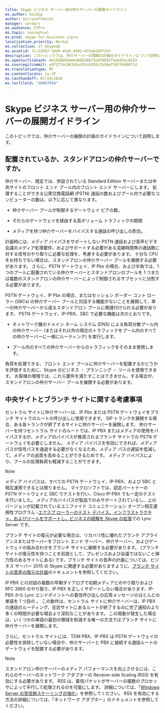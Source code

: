 ```yaml
---
title: Skype ビジネス サーバー用の仲介サーバーの展開ガイドライン
ms.author: heidip
author: microsoftheidi
manager: serdars
ms.audience: ITPro
ms.topic: conceptual
ms.prod: skype-for-business-itpro
localization_priority: Normal
ms.collection: IT_Skype16
ms.assetid: 7cc22b87-18d9-45e6-8402-015abd20f2e5
description: このトピックでは、仲介サーバーの展開の計画のガイドラインについて説明します。
ms.openlocfilehash: 0e5568b93e0edb0b30bf3edf0893f5eb43ac8d19
ms.sourcegitcommit: e9f277dc96265a193c6298c3556ef16ff640071d
ms.translationtype: MT
ms.contentlocale: ja-JP
ms.lasthandoff: 07/24/2018
ms.locfileid: "20967934"
---
```

# <a name="deployment-guidelines-for-mediation-server-in-skype-for-business-server"></a>Skype ビジネス サーバー用の仲介サーバーの展開ガイドライン
 
このトピックでは、仲介サーバーの展開の計画のガイドラインについて説明します。
  
## <a name="collocated-or-stand-alone-mediation-server"></a>配置されているか、スタンドアロンの仲介サーバーですか。

仲介サーバー、既定では、併設されている Standard Edition サーバーまたは中央サイトのフロント エンド プール内のフロント エンド サーバーにします。 処理することができる公衆交換電話網 (PSTN) 通話の数およびプール内で必要なコンピューターの数は、以下に応じて異なります。
  
- 仲介サーバー プールが制御するゲートウェイ ピアの数。
    
- それらのゲートウェイを経由する高ボリューム トラフィックの期間
    
- メディアを持つ仲介サーバーをバイパスする通話の呼び出しの割合。
    
計画時には、メディア バイパスをサポートしない PSTN 通話および音声ビデオ会議のメディア処理要件、およびサポートする必要がある混雑時間帯の通話数に対する信号のやり取りに必要な処理を、考慮する必要があります。 十分な CPU をお持ちでない場合は、スタンドアロンの仲介サーバー プールを展開する必要があります。 さらに、PSTN ゲートウェイ、IP Pbx の場合、および半角では、1 つのプールに配置されている仲介サーバーとスタンドアロンのプールを 1 つまたは複数のスタンドアロンの仲介サーバーによって制御されるサブセットに分割する必要があります。
  
PSTN ゲートウェイ、IP Pbx の場合、またはセッション ボーダー コント ローラー (SBCs) の仲介サーバー プールと対話する機能がないことを展開して、単一の仲介サーバーから成るスタンドアロン プールに関連付けられる必要があります。 PSTN ゲートウェイ、IP-PBX、SBC で必要な機能は次のとおりです。
  
- ネットワーク層のドメイン ネーム システム (DNS) による負荷分散プール内の仲介サーバー (またはそれ以外の場合のトラフィックをプール内のすべての仲介サーバーに一様にルーティング) を実行します。
    
- プール内のすべての仲介サーバーからのトラフィックをそのまま使用します。
    
負荷を処理できる、フロント エンド プールに仲介サーバーを配置するかどうかを評価するために、Skype のビジネス ・ プランニング ・ ツールを使用できます。 お客様の環境では、これら要件を満たすことはできません、する場合が、スタンドアロンの仲介サーバー プールを展開する必要があります。
  
## <a name="central-site-and-branch-site-considerations"></a>中央サイトとブランチ サイトに関する考慮事項

 セントラル サイトに仲介サーバーは、IP Pbx または PSTN ゲートウェイをブランチ サイトでのルートの呼び出しに使用できます。 SIP トランクを展開する場合、ある各トランクが終了するサイトに仲介サーバーを展開します。 仲介サーバーを持つセントラル サイトのルートでは、IP PBX またはメディアの使用をバイパスするが、メディアのバイパスが推奨されるブランチ サイトでの PSTN ゲートウェイを必要としません。 メディア バイパスを有効にできれば、メディア パスが信号パスを通過する必要がなくなるため、メディア パスの遅延を低減して、メディアの品質を高めることができるためです。 メディア バイパスにより、プールの処理負荷も軽減することができます。
  
> [!NOTE]
> メディア バイパスは、すべての PSTN ゲートウェイ、IP-PBX、および SBC と相互運用できるとは限りません。 マイクロソフトでは、認定パートナーの PSTN ゲートウェイと SBC でテストを行い、Cisco IP-PBX でも一定のテストを行いました。 メディアのバイパスが製品でのみサポートされているし、上のバージョンが記載されているユニファイド コミュニケーション オープン相互運用性プログラム -[エクスプ ローラーのテスト デバイス、インフラストラクチャ、およびツールをサポートし、ビジネスの経験を Skype の拡張](http://partnersolutions.skypeforbusiness.com/solutionscatalog)での Lync Server です。 
  
ブランチ サイトの復元が必要な場合は、リカバリ性に優れたブランチ アプライアンスまたはサーバーをフロント エンド サーバー、仲介サーバー、およびゲートウェイの組み合わせをブランチ サイトに展開する必要があります。 (ブランチ サイトの復元性を持つことを前提として、プレゼンスおよび会議ではないこと弾力性のあるサイトにある) です。ブランチ サイトの音声の計画については、ビジネス サーバー 2015 の Skype に関連する必要がありますように、[ブランチ サイトの音声の復元の計画](https://technet.microsoft.com/en-us/library/gg398477%28v=ocs.15%29.aspx)のドキュメントを参照してください。
  
IP PBX との対話の複数の早期ダイアログで初期メディアとのやり取りおよび RFC 3960 のやり取り、IP PBX を正しくサポートしない場合があります、IP-PBX から Lync エンドポイントへの着信呼び出しの応答メッセージのほとんどの単語を 1 つ目の 。 この動作は、セントラル サイトに仲介サーバーは、IP PBX の通話のルーティング、支店サイトにあるルートが終了するのに完了通知のより多くの時間が必要な場合より深刻なことがあります。 この現象が発生した場合は、いくつかの単語の最初の領域を削減する唯一の方法ではブランチ サイトに仲介サーバーを展開します。
  
さらに、セントラル サイトには、TDM PBX、IP-PBX は PSTN ゲートウェイの必要性を排除していない場合や、仲介サーバーと PBX に接続する通話ルートのゲートウェイを配置する必要があります。
  
> [!NOTE]
> スタンドアロン仲介サーバーのメディア パフォーマンスを向上させるには、これらのサーバーのネットワーク アダプターの Receive-side Scaling (RSS) を有効にする必要があります。 RSS は、着信パケットがサーバーの複数のプロセッサによって平行して処理されるのを可能にします。 詳細については、「[Windows Server の受信側スケーリングの強化](https://go.microsoft.com/fwlink/p/?LinkId=268731)」を参照してください。 RSS を有効にする方法の詳細については、「ネットワーク アダプター」のドキュメントを参照してください。 
  

